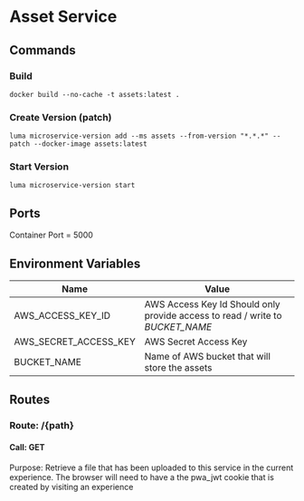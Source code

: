 # Asset Service

## Commands
### Build
`docker build --no-cache -t assets:latest .`
### Create Version (patch)
`luma microservice-version add --ms assets --from-version "*.*.*" --patch --docker-image assets:latest`
### Start Version
`luma microservice-version start`

## Ports
  Container Port = 5000

## Environment Variables
| Name  | Value |
| ------------- | ------------- |
| AWS_ACCESS_KEY_ID  | AWS Access Key Id Should only provide access to read / write to *BUCKET_NAME*  |
| AWS_SECRET_ACCESS_KEY  | AWS Secret Access Key  |
| BUCKET_NAME  | Name of AWS bucket that will store the assets  |

## Routes

### Route: /{path}

#### Call: GET

Purpose: Retrieve a file that has been uploaded to this service in the current experience.  The browser will need to have a the pwa_jwt cookie that is created by visiting an experience
